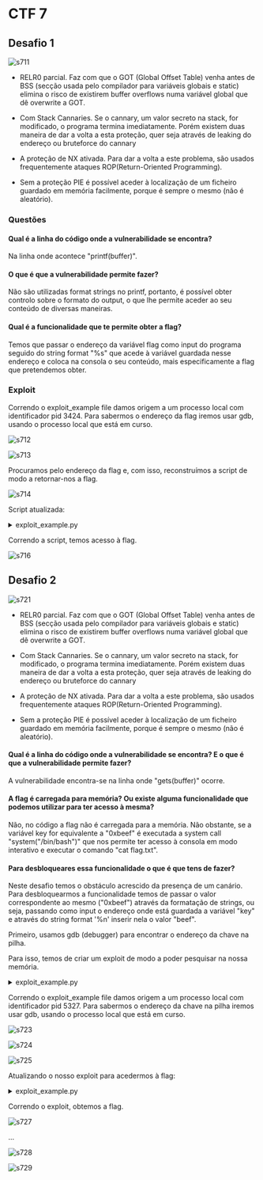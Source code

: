 # CTF 7
## Desafio 1

![s711](https://github.com/DCC-FCUP-SP/sp2223-t04g06/assets/116459746/ecc49b44-5fdf-43b9-a49e-27d92362d562)

- RELR0 parcial. Faz com que o GOT (Global Offset Table) venha antes de BSS (secção usada pelo compilador para variáveis globais e static) elimina o risco de existirem buffer overflows numa variável global que dê overwrite a GOT.

- Com Stack Cannaries. Se o cannary, um valor secreto na stack, for modificado, o programa termina imediatamente.
Porém existem duas maneira de dar a volta a esta proteção, quer seja através de leaking do endereço ou bruteforce do cannary

- A proteção de NX ativada. Para dar a volta a este problema, são usados frequentemente ataques ROP(Return-Oriented Programming).

- Sem a proteção PIE é possível aceder à localização de um ficheiro guardado em memória facilmente, porque é sempre o mesmo (não é aleatório).

### Questões

#### Qual é a linha do código onde a vulnerabilidade se encontra?
Na linha onde acontece "printf(buffer)".
#### O que é que a vulnerabilidade permite fazer?
Não são utilizadas format strings no printf, portanto, é possível obter controlo sobre o formato do output, o que lhe permite aceder ao seu conteúdo de diversas maneiras.
#### Qual é a funcionalidade que te permite obter a flag?
Temos que passar o endereço da variável flag como input do programa seguido do string format "%s" que acede à variável guardada nesse endereço e coloca na consola o seu conteúdo, mais especificamente a flag que pretendemos obter.

### Exploit

Correndo o exploit_example file damos origem a um processo local com identificador pid 3424.
Para sabermos o endereço da flag iremos usar gdb, usando o processo local que está em curso.

![s712](https://github.com/DCC-FCUP-SP/sp2223-t04g06/assets/116459746/5592db96-db4c-441d-8843-c01d5b0c5b32)

![s713](https://github.com/DCC-FCUP-SP/sp2223-t04g06/assets/116459746/c5d7e30b-99ca-49b6-bbdf-7010099f8c6a)

Procuramos pelo endereço da flag e, com isso, reconstruímos a script de modo a retornar-nos a flag.

![s714](https://github.com/DCC-FCUP-SP/sp2223-t04g06/assets/116459746/33addd91-ff9d-4384-8ffb-8788a69e26cb)

Script atualizada:

<details><summary>exploit_example.py</summary>
<p>

![s715](https://github.com/DCC-FCUP-SP/sp2223-t04g06/assets/116459746/cfc9bf58-a1fb-411f-8f66-350a4b6bc08b)
 
</p>
</details>

Correndo a script, temos acesso à flag.

![s716](https://github.com/DCC-FCUP-SP/sp2223-t04g06/assets/116459746/97b9c337-e880-4509-a41e-dd6efa156b93)

## Desafio 2

![s721](https://github.com/DCC-FCUP-SP/sp2223-t04g06/assets/116459746/28539d2e-91f5-427e-95c0-cf230bceee14)

- RELR0 parcial. Faz com que o GOT (Global Offset Table) venha antes de BSS (secção usada pelo compilador para variáveis globais e static) elimina o risco de existirem buffer overflows numa variável global que dê overwrite a GOT.

- Com Stack Cannaries. Se o cannary, um valor secreto na stack, for modificado, o programa termina imediatamente.
Porém existem duas maneira de dar a volta a esta proteção, quer seja através de leaking do endereço ou bruteforce do cannary

- A proteção de NX ativada. Para dar a volta a este problema, são usados frequentemente ataques ROP(Return-Oriented Programming).

- Sem a proteção PIE é possível aceder à localização de um ficheiro guardado em memória facilmente, porque é sempre o mesmo (não é aleatório).

#### Qual é a linha do código onde a vulnerabilidade se encontra? E o que é que a vulnerabilidade permite fazer?
A vulnerabilidade encontra-se na linha onde "gets(buffer)" ocorre.

#### A flag é carregada para memória? Ou existe alguma funcionalidade que podemos utilizar para ter acesso à mesma?
Não, no código a flag não é carregada para a memória. 
Não obstante, se a variável key for equivalente a "0xbeef" é executada a system call "system("/bin/bash")" que nos permite ter acesso à consola em modo interativo e executar o comando "cat flag.txt".

#### Para desbloqueares essa funcionalidade o que é que tens de fazer?
Neste desafio temos o obstáculo acrescido da presença de um canário. Para desbloquearmos a funcionalidade temos de passar o valor correspondente ao mesmo ("0xbeef") através da formatação de strings, ou seja, passando como input o endereço onde está guardada a variável "key" e através do string format '%n' inserir nela o valor "beef".

Primeiro, usamos gdb (debugger) para encontrar o endereço da chave na pilha.

Para isso, temos de criar um exploit de modo a poder pesquisar na nossa memória.

<details><summary>exploit_example.py</summary>
<p>

![s722](https://github.com/DCC-FCUP-SP/sp2223-t04g06/assets/116459746/5adb8891-f732-482a-85ea-cd38fc0f9f05)
 
</p>
</details>

Correndo o exploit_example file damos origem a um processo local com identificador pid 5327.
Para sabermos o endereço da chave na pilha iremos usar gdb, usando o processo local que está em curso.

![s723](https://github.com/DCC-FCUP-SP/sp2223-t04g06/assets/116459746/1a839589-18c9-411d-9c06-0d31ce9d36bf)

![s724](https://github.com/DCC-FCUP-SP/sp2223-t04g06/assets/116459746/5b74077e-f5b4-4c17-956f-faaecea2a0f3)

![s725](https://github.com/DCC-FCUP-SP/sp2223-t04g06/assets/116459746/ae055982-9f3f-4c0b-93fd-a0778fc0cb1e)

Atualizando o nosso exploit para acedermos à flag:

<details><summary>exploit_example.py</summary>
<p>

![s726](https://github.com/DCC-FCUP-SP/sp2223-t04g06/assets/116459746/82d511b2-c2b8-49e8-8cad-a76ad788f367)

</p>
</details>

Correndo o exploit, obtemos a flag.

![s727](https://github.com/DCC-FCUP-SP/sp2223-t04g06/assets/116459746/733eecc2-bce1-43dc-b050-346ff265f5c8)

...

![s728](https://github.com/DCC-FCUP-SP/sp2223-t04g06/assets/116459746/af492b17-d5e4-417b-8292-8a07f6cd19db)

![s729](https://github.com/DCC-FCUP-SP/sp2223-t04g06/assets/116459746/a6c774f1-f207-4f13-854b-c9b64d7bb722)
